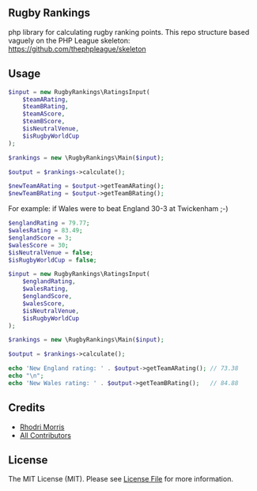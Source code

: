 ## Rugby Rankings

php library for calculating rugby ranking points. This repo structure based vaguely on the PHP League skeleton:
https://github.com/thephpleague/skeleton

## Usage

``` php
$input = new RugbyRankings\RatingsInput(
    $teamARating,
    $teamBRating,
    $teamAScore,
    $teamBScore,
    $isNeutralVenue,
    $isRugbyWorldCup
);

$rankings = new \RugbyRankings\Main($input);

$output = $rankings->calculate();

$newTeamARating = $output->getTeamARating();
$newTeamBRating = $output->getTeamBRating();
```

For example: if Wales were to beat England 30-3 at Twickenham ;-)

``` php
$englandRating = 79.77;
$walesRating = 83.49;
$englandScore = 3;
$walesScore = 30;
$isNeutralVenue = false;
$isRugbyWorldCup = false;

$input = new RugbyRankings\RatingsInput(
    $englandRating,
    $walesRating,
    $englandScore,
    $walesScore,
    $isNeutralVenue,
    $isRugbyWorldCup
);

$rankings = new \RugbyRankings\Main($input);

$output = $rankings->calculate();

echo 'New England rating: ' . $output->getTeamARating(); // 73.38
echo "\n";
echo 'New Wales rating: ' . $output->getTeamBRating();   // 84.88
```
## Credits

- [Rhodri Morris](https://github.com/:author_username)
- [All Contributors](https://github.com/RhodriM/rugbyRankings/contributors)

## License

The MIT License (MIT). Please see [License File](LICENSE) for more information.
